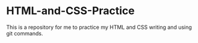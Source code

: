 # HTML-and-CSS-Practice

This is a repository for me to practice my HTML and CSS writing and using git commands.
